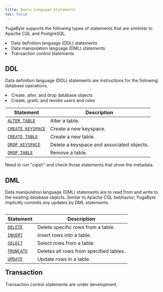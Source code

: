 ```yaml
---
title: Query Language Statements
toc: false
---
```

<style>
table {
      float: left;
}
</style>

YugaByte supports the following types of statements that are simimlar to Apache CQL and PostgreSQL.
<li> Data definition language (DDL) statements </li>
<li> Data manipulation language (DML) statements  </li>
<li> Transaction control statements </li>

## DDL
Data definition language (DDL) statements are instructions for the following database operations.
<li> Create, alter, and drop database objects </li>
<li> Create, grant, and revoke users and roles </li>

Statement | Description
----------|------------|
[`ALTER TABLE`](alter-table.html) | Alter a table.
[`CREATE KEYSPACE`](create-database.html) | Create a new keyspace.
[`CREATE TABLE`](create-table.html) | Create a new table.
[`DROP KEYSPACE`](drop-database.html) | Delete a keyspace and associated objects.
[`DROP TABLE`](drop-table.html) | Remove a table.

Need to run "cqlsh" and check those statements that show the metadata.

## DML
Data manipulation language (DML) statements are to read from and write to the existing database objects. Similar to Apache CQL bebhavior, YugaByte implicitly commits any updates by DML statements.

Statement | Description
----------|-------------|
[`DELETE`](delete.html) | Delete specific rows from a table.
[`INSERT`](insert.html) | Insert rows into a table.
[`SELECT`](select.html) | Select rows from a table.
[`TRUNCATE`](truncate.html) | Deletes all rows from specified tables.
[`UPDATE`](update.html) | Update rows in a table.

## Transaction
Transaction control statements are under development.
